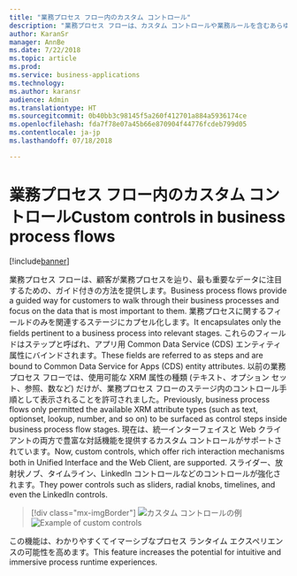 ```yaml
---
title: "業務プロセス フロー内のカスタム コントロール"
description: "業務プロセス フローは、カスタム コントロールや業務ルールを含むあらゆるフォーム機能をサポートします。"
author: KaranSr
manager: AnnBe
ms.date: 7/22/2018
ms.topic: article
ms.prod: 
ms.service: business-applications
ms.technology: 
ms.author: karansr
audience: Admin
ms.translationtype: HT
ms.sourcegitcommit: 0b40bb3c98145f5a260f412701a884a5936174ce
ms.openlocfilehash: fda7f78e07a45b66e870904f44776fcdeb799d05
ms.contentlocale: ja-jp
ms.lasthandoff: 07/18/2018

---
```

# <a name="custom-controls-in-business-process-flows"></a><span data-ttu-id="8b44e-103">業務プロセス フロー内のカスタム コントロール</span><span class="sxs-lookup"><span data-stu-id="8b44e-103">Custom controls in business process flows</span></span>


[!include[banner](../../includes/banner.md)]

<span data-ttu-id="8b44e-104">業務プロセス フローは、顧客が業務プロセスを辿り、最も重要なデータに注目するための、ガイド付きの方法を提供します。</span><span class="sxs-lookup"><span data-stu-id="8b44e-104">Business process flows provide a guided way for customers to walk through their business processes and focus on the data that is most important to them.</span></span> <span data-ttu-id="8b44e-105">業務プロセスに関するフィールドのみを関連するステージにカプセル化します。</span><span class="sxs-lookup"><span data-stu-id="8b44e-105">It encapsulates only the fields pertinent to a business process into relevant stages.</span></span> <span data-ttu-id="8b44e-106">これらのフィールドはステップと呼ばれ、アプリ用 Common Data Service (CDS) エンティティ属性にバインドされます。</span><span class="sxs-lookup"><span data-stu-id="8b44e-106">These fields are referred to as steps and are bound to Common Data Service for Apps (CDS) entity attributes.</span></span> <span data-ttu-id="8b44e-107">以前の業務プロセス フローでは、使用可能な XRM 属性の種類 (テキスト、オプション セット、参照、数など) だけが、業務プロセス フローのステージ内のコントロール手順として表示されることを許可されました。</span><span class="sxs-lookup"><span data-stu-id="8b44e-107">Previously, business process flows only permitted the available XRM attribute types (such as text, optionset, lookup, number, and so on) to be surfaced as control steps inside business process flow stages.</span></span> <span data-ttu-id="8b44e-108">現在は、統一インターフェイスと Web クライアントの両方で豊富な対話機能を提供するカスタム コントロールがサポートされています。</span><span class="sxs-lookup"><span data-stu-id="8b44e-108">Now, custom controls, which offer rich interaction mechanisms both in Unified Interface and the Web Client, are supported.</span></span> <span data-ttu-id="8b44e-109">スライダー、放射状ノブ、タイムライン、LinkedIn コントロールなどのコントロールが強化されます。</span><span class="sxs-lookup"><span data-stu-id="8b44e-109">They power controls such as sliders, radial knobs, timelines, and even the LinkedIn controls.</span></span>

> [!div class="mx-imgBorder"]
> <span data-ttu-id="8b44e-110">![カスタム コントロールの例](media/custom-controls_01.png "カスタム コントロールの例")</span><span class="sxs-lookup"><span data-stu-id="8b44e-110">![Example of custom controls](media/custom-controls_01.png "Example of custom controls")</span></span>

<span data-ttu-id="8b44e-111">この機能は、わかりやすくてイマーシブなプロセス ランタイム エクスペリエンスの可能性を高めます。</span><span class="sxs-lookup"><span data-stu-id="8b44e-111">This feature increases the potential for intuitive and immersive process runtime experiences.</span></span>


